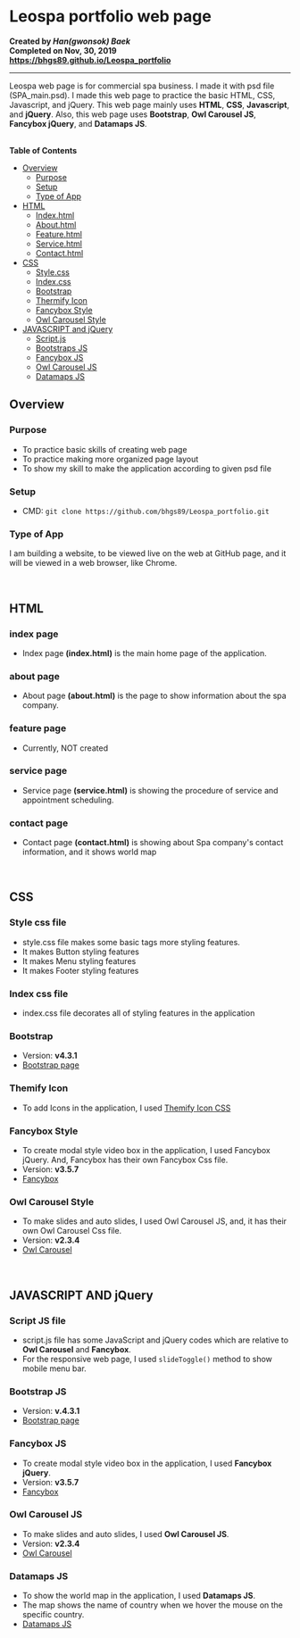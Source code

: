 # Leospa portfolio web page

**Created by _Han(gwonsok) Baek_**  
**Completed on Nov, 30, 2019**  
**https://bhgs89.github.io/Leospa_portfolio**

---

Leospa web page is for commercial spa business. I made it with psd file (SPA_main.psd).
I made this web page to practice the basic HTML, CSS, Javascript, and jQuery.
This web page mainly uses **HTML**, **CSS**, **Javascript**, and **jQuery**.
Also, this web page uses **Bootstrap**, **Owl Carousel JS**, **Fancybox jQuery**, and **Datamaps JS**.  
<br />

**Table of Contents**

- [Overview](#overview)
  - [Purpose](#purpose)
  - [Setup](#setup)
  - [Type of App](#type-of-app)
- [HTML](#html)
  - [Index.html](#index-page)
  - [About.html](#about-page)
  - [Feature.html](#feature-page)
  - [Service.html](#service-page)
  - [Contact.html](#contact-page)
- [CSS](#css)
  - [Style.css](#style-css-file)
  - [Index.css](#index-css-file)
  - [Bootstrap](#bootstrap)
  - [Thermify Icon](#thermify-icon)
  - [Fancybox Style](#fancybox-style)
  - [Owl Carousel Style](#owl-carousel-style)
- [JAVASCRIPT and jQuery](#javascript-and-jquery)
  - [Script.js](#script-js-file)
  - [Bootstraps JS](#bootstrap-js)
  - [Fancybox JS](#fancybox-js)
  - [Owl Carousel JS](#owl-carousel-js)
  - [Datamaps JS](#datamaps-js)

## Overview

### Purpose

- To practice basic skills of creating web page
- To practice making more organized page layout
- To show my skill to make the application according to given psd file

### Setup

- CMD: `git clone https://github.com/bhgs89/Leospa_portfolio.git`

### Type of App

I am building a website, to be viewed live on the web at GitHub page, and it will be viewed in a web browser, like Chrome.

<br />

## HTML

### index page

- Index page **(index.html)** is the main home page of the application.

### about page

- About page **(about.html)** is the page to show information about the spa company.

### feature page

- Currently, NOT created

### service page

- Service page **(service.html)** is showing the procedure of service and appointment scheduling.

### contact page

- Contact page **(contact.html)** is showing about Spa company's contact information, and it shows world map

<br>

## CSS

### Style css file

- style.css file makes some basic tags more styling features.
- It makes Button styling features
- It makes Menu styling features
- It makes Footer styling features

### Index css file

- index.css file decorates all of styling features in the application

### Bootstrap

- Version: **v4.3.1**
- [Bootstrap page](https://getbootstrap.com/)

### Themify Icon

- To add Icons in the application, I used [Themify Icon CSS](https://themify.me/themify-icons)

### Fancybox Style

- To create modal style video box in the application, I used Fancybox jQuery. And, Fancybox has their own Fancybox Css file.
- Version: **v3.5.7**
- [Fancybox](https://fancyapps.com/fancybox/3/)

### Owl Carousel Style

- To make slides and auto slides, I used Owl Carousel JS, and, it has their own Owl Carousel Css file.
- Version: **v2.3.4**
- [Owl Carousel](https://owlcarousel2.github.io/OwlCarousel2/)

<br />

## JAVASCRIPT AND jQuery

### Script JS file

- script.js file has some JavaScript and jQuery codes which are relative to **Owl Carousel** and **Fancybox**.
- For the responsive web page, I used `slideToggle()` method to show mobile menu bar.

### Bootstrap JS

- Version: **v.4.3.1**
- [Bootstrap page](https://getbootstrap.com/)

### Fancybox JS

- To create modal style video box in the application, I used **Fancybox jQuery**.
- Version: **v3.5.7**
- [Fancybox](https://fancyapps.com/fancybox/3/)

### Owl Carousel JS

- To make slides and auto slides, I used **Owl Carousel JS**.
- Version: **v2.3.4**
- [Owl Carousel](https://owlcarousel2.github.io/OwlCarousel2/)

### Datamaps JS

- To show the world map in the application, I used **Datamaps JS**.
- The map shows the name of country when we hover the mouse on the specific country.
- [Datamaps JS](https://datamaps.github.io/)
